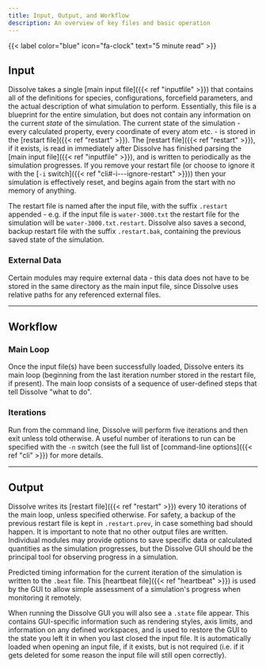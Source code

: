```yaml
---
title: Input, Output, and Workflow
description: An overview of key files and basic operation
---
```

{{< label color="blue" icon="fa-clock" text="5 minute read" >}}

## Input

Dissolve takes a single [main input file]({{< ref "inputfile" >}}) that contains all of the definitions for species, configurations, forcefield parameters, and the actual description of what simulation to perform. Essentially, this file is a blueprint for the entire simulation, but does not contain any information on the current _state_ of the simulation. The current state of the simulation - every calculated property, every coordinate of every atom etc. - is stored in the [restart file]({{< ref "restart" >}}). The [restart file]({{< ref "restart" >}}), if it exists, is read in immediately after Dissolve has finished parsing the [main input file]({{< ref "inputfile" >}}), and is written to periodically as the simulation progresses. If you remove your restart file (or choose to ignore it with the [`-i` switch]({{< ref "cli#-i---ignore-restart" >}})) then your simulation is effectively reset, and begins again from the start with no memory of anything.

The restart file is named after the input file, with the suffix `.restart` appended - e.g. if the input file is `water-3000.txt` the restart file for the simulation will be `water-3000.txt.restart`. Dissolve also saves a second, backup restart file with the suffix `.restart.bak`, containing the previous saved state of the simulation.

### External Data

Certain modules may require external data - this data does not have to be stored in the same directory as the main input file, since Dissolve uses relative paths for any referenced external files.

* * *

## Workflow

### Main Loop

Once the input file(s) have been successfully loaded, Dissolve enters its main loop (beginning from the last iteration number stored in the restart file, if present). The main loop consists of a sequence of user-defined steps that tell Dissolve "what to do".

### Iterations

Run from the command line, Dissolve will perform five iterations and then exit unless told otherwise. A useful number of iterations to run can be specified with the `-n` switch (see the full list of [command-line options]({{< ref "cli" >}}) for more details.

* * *

## Output

Dissolve writes its [restart file]({{< ref "restart" >}}) every 10 iterations of the main loop, unless specified otherwise. For safety, a backup of the previous restart file is kept in `.restart.prev`, in case something bad should happen. It is important to note that no other output files are written. Individual modules may provide options to save specific data or calculated quantities as the simulation progresses, but the Dissolve GUI should be the principal tool for observing progress in a simulation.

Predicted timing information for the current iteration of the simulation is written to the `.beat` file. This [heartbeat file]({{< ref "heartbeat" >}}) is used by the GUI to allow simple assessment of a simulation's progress when monitoring it remotely.

When running the Dissolve GUI you will also see a `.state` file appear. This contains GUI-specific information such as rendering styles, axis limits, and information on any defined workspaces, and is used to restore the GUI to the state you left it in when you last closed the input file. It is automatically loaded when opening an input file, if it exists, but is not required (i.e. if it gets deleted for some reason the input file will still open correctly).
